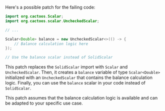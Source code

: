 Here's a possible patch for the failing code:

```java
import org.cactoos.Scalar;
import org.cactoos.scalar.UncheckedScalar;

// ...

Scalar<Double> balance = new UncheckedScalar<>(() -> {
    // Balance calculation logic here
});

// Use the balance scalar instead of SolidScalar
```

This patch replaces the `SolidScalar` import with `Scalar` and `UncheckedScalar`. Then, it creates a `balance` variable of type `Scalar<Double>` initialized with an `UncheckedScalar` that contains the balance calculation logic. Finally, you can use the `balance` scalar in your code instead of `SolidScalar`.

This patch assumes that the balance calculation logic is available and can be adapted to your specific use case.
